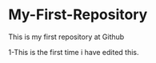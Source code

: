 # My-First-Repository
This is my first repository at Github

1-This is the first time i have edited this.

